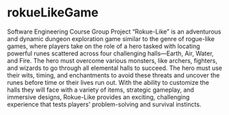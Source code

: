 # rokueLikeGame
Software Engineering Course Group Project
“Rokue-Like” is an adventurous and dynamic dungeon exploration game similar to the genre of rogue-like games, where players take on the role of a hero tasked with locating powerful runes scattered across four challenging halls—Earth, Air, Water, and Fire. The hero must overcome various monsters, like archers, fighters, and wizards to go through all elemental halls to succeed. The hero must use their wits, timing, and enchantments to avoid these threats and uncover the runes before time or their lives run out. With the ability to customize the halls they will face with a variety of items, strategic gameplay, and immersive designs, Rokue-Like provides an exciting, challenging experience that tests players' problem-solving and survival instincts.
